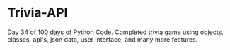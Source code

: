 # Trivia-API
Day 34 of 100 days of Python Code. Completed trivia game using objects, classes, api's, json data, user interface, and many more features.
